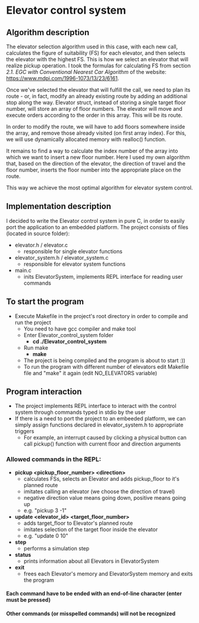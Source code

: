 # Elevator control system

## Algorithm description
The elevator selection algorithm used in this case, with each new call, calculates the figure of suitability (FS) for each elevator, and then selects the elevator with the highest FS. This is how we select an elevator that will realize pickup operation.
I took the formulas for calculating FS from section *2.1. EGC with Conventional Nearest Car Algorithm* of the website: https://www.mdpi.com/1996-1073/13/23/6161.

Once we've selected the elevator that will fulfill the call, we need to plan its route - or, in fact, modify an already existing route by adding an additional stop along the way. Elevator struct, instead of storing a single target floor number, will store an array of floor numbers. The elevator will move and execute orders according to the order in this array. This will be its route.

In order to modify the route, we will have to add floors somewhere inside the array, and remove those already visited (on first array index). For this, we will use dynamically allocated memory with realloc() function.

It remains to find a way to calculate the index number of the array into which we want to insert a new floor number. Here I used my own algorithm that, based on the direction of the elevator, the direction of travel and the floor number, inserts the floor number into the appropriate place on the route.

This way we achieve the most optimal algorithm for elevator system control.

## Implementation description
I decided to write the Elevator control system in pure C, in order to easily port the application to an embedded platform.
The project consists of files (located in source folder):
- elevator.h / elevator.c
  - responsible for single elevator functions
- elevator_system.h / elevator_system.c
  - responsible for elevator system functions
- main.c
  - inits ElevatorSystem, implements REPL interface for reading user commands

## To start the program
- Execute Makefile in the project's root directory in order to compile and run the project
  - You need to have gcc compiler and make tool
  - Enter Elevator_control_system folder
    - **cd ./Elevator_control_system**
  - Run make
    - **make**
  - The project is being compiled and the program is about to start :))
  - To run the program with different number of elevators edit Makefile file and "make" it again (edit NO_ELEVATORS variable)

## Program interaction
- The project implements REPL interface to interact with the control system through commands typed in stdio by the user
- If there is a need to port the project to an embeeded platform, we can simply assign functions declared in elevator_system.h to appropriate triggers
  - For example, an interrupt caused by clicking a physical button can call pickup() function with current floor and direction arguments
### Allowed commands in the REPL:
  - **pickup <pickup_floor_number> <direction\>**
    - calculates FSs, selects an Elevator and adds pickup_floor to it's planned route
    - imitates calling an elevator (we choose the direction of travel)
    - negative direction value means going down, positive means going up
    - e.g. "pickup 3 -1"
  - **update <elevator_id> <target_floor_number>**
    - adds target_floor to Elevator's planned route
    - imitates selection of the target floor inside the elevator
    - e.g. "update 0 10"
  - **step**
    - performs a simulation step
  - **status**
    - prints information about all Elevators in ElevatorSystem
  - **exit**
    - frees each Elevator's memory and ElevatorSystem memory and exits the program
#### Each command have to be ended with an end-of-line character (enter must be pressed)
#### Other commands (or misspelled commands) will not be recognized
